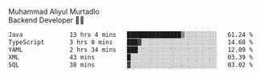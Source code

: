 Muhammad Aliyul Murtadlo
<br>
Backend Developer 👨‍💻
<br>
<!--START_SECTION:waka-->

```txt
Java             13 hrs 4 mins   ███████████████▒░░░░░░░░░   61.24 %
TypeScript       3 hrs 8 mins    ███▓░░░░░░░░░░░░░░░░░░░░░   14.68 %
YAML             2 hrs 34 mins   ███░░░░░░░░░░░░░░░░░░░░░░   12.09 %
XML              43 mins         █░░░░░░░░░░░░░░░░░░░░░░░░   03.39 %
SQL              38 mins         ▓░░░░░░░░░░░░░░░░░░░░░░░░   03.02 %
```

<!--END_SECTION:waka-->
